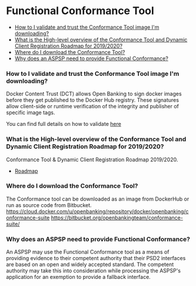 # Functional Conformance Tool <!-- omit in toc -->
- [How to I validate and trust the Conformance Tool image I'm downloading?](#how-to-i-validate-and-trust-the-conformance-tool-image-im-downloading)
- [What is the High-level overview of the Conformance Tool and Dynamic Client Registration Roadmap for 2019/2020?](#what-is-the-high-level-overview-of-the-conformance-tool-and-dynamic-client-registration-roadmap-for-20192020)
- [Where do I download the Conformance Tool?](#where-do-i-download-the-conformance-tool)
- [Why does an ASPSP need to provide Functional Conformance?](#why-does-an-aspsp-need-to-provide-functional-conformance)

### **How to I validate and trust the Conformance Tool image I'm downloading?**

Docker Content Trust (DCT) allows Open Banking to sign docker images before they get published to the Docker Hub registry. These signatures allow client-side or runtime verification of the integrity and publisher of specific image tags.

You can find full details on how to validate [here](https://bitbucket.org/openbankingteam/conformance-suite/src/develop/docs/docker_content_trust.md)

### **What is the High-level overview of the Conformance Tool and Dynamic Client Registration Roadmap for 2019/2020?**

Conformance Tool & Dynamic Client Registration Roadmap 2019/2020.

- [Roadmap](./roadmap.md)

### **Where do I download the Conformance Tool?**

The Conformance tool can be downloaded as an image from DockerHub or run as source code from Bitbucket.
https://cloud.docker.com/u/openbanking/repository/docker/openbanking/conformance-suite
https://bitbucket.org/openbankingteam/conformance-suite/

### **Why does an ASPSP need to provide Functional Conformance?**

An ASPSP may use the Functional Conformance tool as a means of providing evidence to their competent authority that their PSD2 interfaces are based on an open and widely accepted standard. The competent authority may take this into consideration while processing the ASPSP's application for an exemption to provide a fallback interface.
